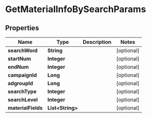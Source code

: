 

# GetMaterialInfoBySearchParams


## Properties

Name | Type | Description | Notes
------------ | ------------- | ------------- | -------------
**searchWord** | **String** |  |  [optional]
**startNum** | **Integer** |  |  [optional]
**endNum** | **Integer** |  |  [optional]
**campaignId** | **Long** |  |  [optional]
**adgroupId** | **Long** |  |  [optional]
**searchType** | **Integer** |  |  [optional]
**searchLevel** | **Integer** |  |  [optional]
**materialFields** | **List&lt;String&gt;** |  |  [optional]



